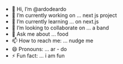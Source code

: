 - 👋 Hi, I’m @ardodeardo
- 🔭 I’m currently working on ... next js project
- 🌱 I’m currently learning ... on next.js
- 👯 I’m looking to collaborate on ... a band
- 💬 Ask me about ... food
- 📫 How to reach me: ... nudge me
- 😄 Pronouns: ... ar - do
- ⚡ Fun fact: ... i am fun

<!--
**ardodeardo/ardodeardo** is a ✨ _special_ ✨ repository because its `README.md` (this file) appears on your GitHub profile.

Here are some ideas to get you started:

- 🔭 I’m currently working on ...
- 🌱 I’m currently learning ...
- 👯 I’m looking to collaborate on ...
- 🤔 I’m looking for help with ...
- 💬 Ask me about ...
- 📫 How to reach me: ...
- 😄 Pronouns: ...
- ⚡ Fun fact: ...
-->
